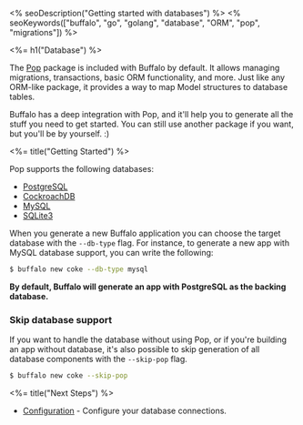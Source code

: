 <% seoDescription("Getting started with databases") %>
<% seoKeywords(["buffalo", "go", "golang", "database", "ORM", "pop", "migrations"]) %>

<%= h1("Database") %>

The [Pop](https://github.com/gobuffalo/pop) package is included with Buffalo by default. It allows managing migrations, transactions, basic ORM functionality, and more. Just like any ORM-like package, it provides a way to map Model structures to database tables.

Buffalo has a deep integration with Pop, and it'll help you to generate all the stuff you need to get started. You can still use another package if you want, but you'll be by yourself. :)

<%= title("Getting Started") %>

Pop supports the following databases:
* [PostgreSQL](https://www.postgresql.org/)
* [CockroachDB](https://www.cockroachlabs.com/)
* [MySQL](https://www.mysql.com/)
* [SQLite3](https://sqlite.org/)

When you generate a new Buffalo application you can choose the target database with the `--db-type` flag. For instance, to generate a new app with MySQL database support, you can write the following:

```bash
$ buffalo new coke --db-type mysql
```

**By default, Buffalo will generate an app with PostgreSQL as the backing database.**

### Skip database support

If you want to handle the database without using Pop, or if you're building an app without database, it's also possible to skip generation of all database components with the `--skip-pop` flag.

```bash
$ buffalo new coke --skip-pop
```

<%= title("Next Steps") %>

* [Configuration](/en/docs/db/configuration) - Configure your database connections.